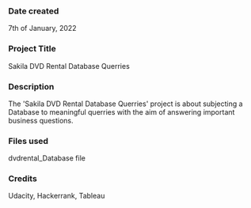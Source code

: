 

### Date created
7th of January, 2022

### Project Title
Sakila DVD Rental Database Querries

### Description
The 'Sakila DVD Rental Database Querries' project is about subjecting a Database to meaningful querries with the aim of answering important business questions.

### Files used
dvdrental_Database file

### Credits
Udacity, Hackerrank, Tableau

